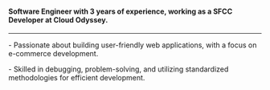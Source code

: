 <h4>Software Engineer with 3 years of experience, working as a SFCC Developer at Cloud Odyssey.</h4>
<hr>
<p> - Passionate about building user-friendly web applications, with a focus on e-commerce development.</p>
<p> - Skilled in debugging, problem-solving, and utilizing standardized methodologies for efficient development.</p>
